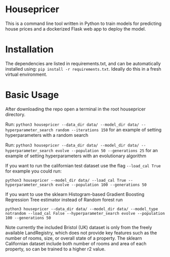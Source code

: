 # Housepricer

This is a command line tool written in Python to train models for predicting house prices and a dockerized Flask web app to deploy the model.

# Installation
The dependencies are listed in requirements.txt, and can be automatically installed using:
`pip install -r requirements.txt`.
Ideally do this in a fresh virtual environment.

# Basic Usage
After downloading the repo open a terminal in the root housepricer directory. 

Run: `python3 housepricer --data_dir data/ --model_dir data/ --hyperparameter_search random --iterations 150` for an example of setting hyperparameters with a random search

Run: `python3 housepricer --data_dir data/ --model_dir data/ --hyperparameter_search evolve --population 50 --generations 25` for an example of setting hyperparameters with an evolutionary algorithm

If you want to run the californian test dataset use the flag `--load_cal True` for example you could run:

`python3 housepricer --model_dir data/ --load_cal True --hyperparameter_search evolve --population 100 --generations 50`

If you want to use the sklearn Histogram-based Gradient Boosting Regression Tree estimator instead of Random forest run

`python3 housepricer --data_dir data/ --model_dir data/ --model_type notrandom --load_cal False --hyperparameter_search evolve --population 100 --generations 50`

Note currently the included Bristol (UK) dataset is only from the freely available LandRegistry, which does not provide key features such as the number of rooms, size, or overall state of a property. The sklearn Californian dataset include both number of rooms and area of each property, so can be trained to a higher r2 value.